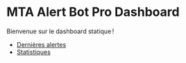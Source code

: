 # MTA Alert Bot Pro Dashboard

Bienvenue sur le dashboard statique !

- [Dernières alertes](alerts.md)  
- [Statistiques](stats.md)  
